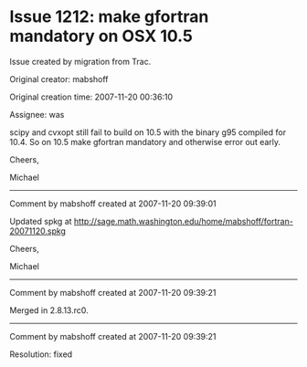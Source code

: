 # Issue 1212: make gfortran mandatory on OSX 10.5

Issue created by migration from Trac.

Original creator: mabshoff

Original creation time: 2007-11-20 00:36:10

Assignee: was

scipy and cvxopt still fail to build on 10.5 with the binary g95 compiled for 10.4. So on 10.5 make gfortran mandatory and otherwise error out early.

Cheers,

Michael


---

Comment by mabshoff created at 2007-11-20 09:39:01

Updated spkg at http://sage.math.washington.edu/home/mabshoff/fortran-20071120.spkg

Cheers,

Michael


---

Comment by mabshoff created at 2007-11-20 09:39:21

Merged in 2.8.13.rc0.


---

Comment by mabshoff created at 2007-11-20 09:39:21

Resolution: fixed

